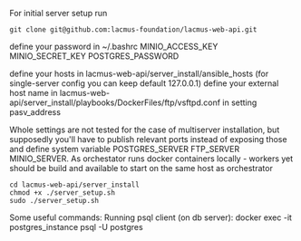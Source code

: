 For initial server setup run
```
git clone git@github.com:lacmus-foundation/lacmus-web-api.git
```

define your password in ~/.bashrc
	MINIO_ACCESS_KEY
 	MINIO_SECRET_KEY
 	POSTGRES_PASSWORD

define your hosts in lacmus-web-api/server_install/ansible_hosts (for single-server config you can keep default 127.0.0.1) 
define your external host name in lacmus-web-api/server_install/playbooks/DockerFiles/ftp/vsftpd.conf in setting pasv_address 

Whole settings are not tested for the case of multiserver installation, but supposedly you'll have to publish relevant ports 
instead of exposing those and define system variable POSTGRES_SERVER FTP_SERVER MINIO_SERVER. As orchestator runs docker 
containers locally - workers yet should be build and available to start on the same host as orchestrator

```
cd lacmus-web-api/server_install
chmod +x ./server_setup.sh
sudo ./server_setup.sh
```

Some useful commands:
	Running psql client (on db server): 
	docker exec -it postgres_instance psql -U postgres